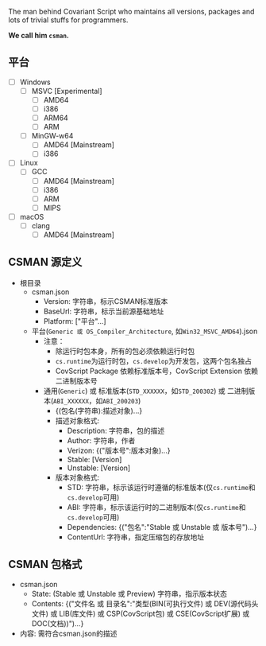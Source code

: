 The man behind Covariant Script who maintains all versions, packages and lots of trivial stuffs for programmers.

**We call him `csman`.**

## 平台
- [ ] Windows
    - [ ] MSVC [Experimental]
        - [ ] AMD64
        - [ ] i386
        - [ ] ARM64
        - [ ] ARM
    - [ ] MinGW-w64
        - [ ] AMD64 [Mainstream]
        - [ ] i386
- [ ] Linux
    - [ ] GCC
        - [ ] AMD64 [Mainstream]
        - [ ] i386
        - [ ] ARM
        - [ ] MIPS
- [ ] macOS
    - [ ] clang
        - [ ] AMD64 [Mainstream]

## CSMAN 源定义
- 根目录
    - csman.json
        - Version: 字符串，标示CSMAN标准版本
        - BaseUrl: 字符串，标示当前源基础地址
        - Platform: ["平台"...]
    - 平台(`Generic 或 OS_Compiler_Architecture`, 如`Win32_MSVC_AMD64`).json
        - 注意：
            - 除运行时包本身，所有的包必须依赖运行时包
            - `cs.runtime`为运行时包，`cs.develop`为开发包，这两个包名独占
            - CovScript Package 依赖标准版本号，CovScript Extension 依赖二进制版本号
        - 通用(`Generic`) 或 标准版本(`STD_XXXXXX`，如`STD_200302`) 或 二进制版本(`ABI_XXXXXX`，如`ABI_200203`)
            - {(包名(字符串):描述对象)...}
            - 描述对象格式:
                - Description: 字符串，包的描述
                - Author: 字符串，作者
                - Verizon: {("版本号":版本对象)...}
                - Stable: [Version]
                - Unstable: [Version]
            - 版本对象格式:
                - STD: 字符串，标示该运行时遵循的标准版本(仅`cs.runtime`和`cs.develop`可用)
                - ABI: 字符串，标示该运行时的二进制版本(仅`cs.runtime`和`cs.develop`可用)
                - Dependencies: {("包名":"Stable 或 Unstable 或 版本号")...}
                - ContentUrl: 字符串，指定压缩包的存放地址

## CSMAN 包格式
- csman.json
    - State: (Stable 或 Unstable 或 Preview) 字符串，指示版本状态
    - Contents: {("文件名 或 目录名":"类型(BIN(可执行文件) 或 DEV(源代码头文件) 或 LIB(库文件) 或 CSP(CovScript包) 或 CSE(CovScript扩展) 或 DOC(文档))")...}
- 内容: 需符合csman.json的描述
